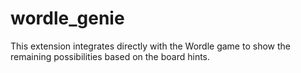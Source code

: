 # wordle_genie
This extension integrates directly with the Wordle game to show the remaining possibilities based on the board hints.
